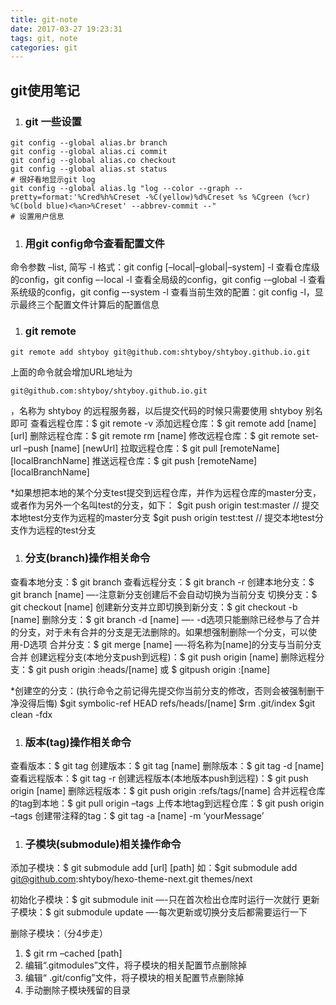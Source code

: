 ```yaml
---
title: git-note
date: 2017-03-27 19:23:31
tags: git, note
categories: git
---
```


## git使用笔记
1. ### git 一些设置
  ```
  git config --global alias.br branch
  git config --global alias.ci commit
  git config --global alias.co checkout
  git config --global alias.st status
  # 很好看地显示git log
  git config --global alias.lg "log --color --graph --pretty=format:'%Cred%h%Creset -%C(yellow)%d%Creset %s %Cgreen (%cr) %C(bold blue)<%an>%Creset' --abbrev-commit --"
  # 设置用户信息
  ```
1. ### 用git config命令查看配置文件

  命令参数
  –list, 简写 -l
  格式：git config [–local|–global|–system] -l
  查看仓库级的config，git config –-local -l
  查看全局级的config，git config -–global -l
  查看系统级的config，git config –-system -l
  查看当前生效的配置：git config -l，显示最终三个配置文件计算后的配置信息

1. ### git remote

  ```
  git remote add shtyboy git@github.com:shtyboy/shtyboy.github.io.git
  ```
  上面的命令就会增加URL地址为

  ```
  git@github.com:shtyboy/shtyboy.github.io.git
  ```
  ，名称为 shtyboy 的远程服务器，以后提交代码的时候只需要使用 shtyboy 别名即可
  查看远程仓库：$ git remote -v
  添加远程仓库：$ git remote add [name] [url]
  删除远程仓库：$ git remote rm [name]
  修改远程仓库：$ git remote set-url –push [name] [newUrl]
  拉取远程仓库：$ git pull [remoteName] [localBranchName]
  推送远程仓库：$ git push [remoteName] [localBranchName]

  *如果想把本地的某个分支test提交到远程仓库，并作为远程仓库的master分支，或者作为另外一个名叫test的分支，如下：
  $git push origin test:master // 提交本地test分支作为远程的master分支
  $git push origin test:test // 提交本地test分支作为远程的test分支

1. ### 分支(branch)操作相关命令
  查看本地分支：$ git branch
  查看远程分支：$ git branch -r
  创建本地分支：$ git branch [name] —-注意新分支创建后不会自动切换为当前分支
  切换分支：$ git checkout [name]
  创建新分支并立即切换到新分支：$ git checkout -b [name]
  删除分支：$ git branch -d [name] —- -d选项只能删除已经参与了合并的分支，对于未有合并的分支是无法删除的。如果想强制删除一个分支，可以使用-D选项
  合并分支：$ git merge [name] —-将名称为[name]的分支与当前分支合并
  创建远程分支(本地分支push到远程)：$ git push origin [name]
  删除远程分支：$ git push origin :heads/[name] 或 $ gitpush origin :[name]

  *创建空的分支：(执行命令之前记得先提交你当前分支的修改，否则会被强制删干净没得后悔)
  $git symbolic-ref HEAD refs/heads/[name]
  $rm .git/index
  $git clean -fdx

1. ### 版本(tag)操作相关命令
  查看版本：$ git tag
  创建版本：$ git tag [name]
  删除版本：$ git tag -d [name]
  查看远程版本：$ git tag -r
  创建远程版本(本地版本push到远程)：$ git push origin [name]
  删除远程版本：$ git push origin :refs/tags/[name]
  合并远程仓库的tag到本地：$ git pull origin –tags
  上传本地tag到远程仓库：$ git push origin –tags
  创建带注释的tag：$ git tag -a [name] -m ‘yourMessage’

1. ### 子模块(submodule)相关操作命令

  添加子模块：$ git submodule add [url] [path]
  如：$git submodule add git@github.com:shtyboy/hexo-theme-next.git themes/next

  初始化子模块：$ git submodule init —-只在首次检出仓库时运行一次就行
  更新子模块：$ git submodule update —-每次更新或切换分支后都需要运行一下

  删除子模块：（分4步走）

  1. $ git rm –cached [path]
  1. 编辑“.gitmodules”文件，将子模块的相关配置节点删除掉
  1. 编辑“ .git/config”文件，将子模块的相关配置节点删除掉
  1. 手动删除子模块残留的目录
